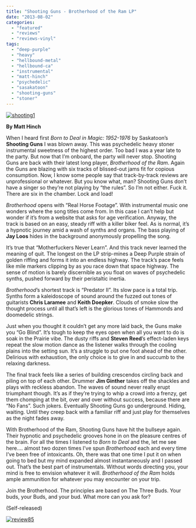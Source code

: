 ```yaml
---
title: "Shooting Guns - Brotherhood of the Ram LP"
date: "2013-08-02"
categories: 
  - "featured"
  - "reviews"
  - "reviews-vinyl"
tags: 
  - "deep-purple"
  - "heavy"
  - "hellbound-metal"
  - "hellbound-ca"
  - "instrumental"
  - "matt-hinch"
  - "psychedelic"
  - "sasakatoon"
  - "shooting-guns"
  - "stoner"
---
```


[![shooting1](http://www.hellbound.ca/wp-content/uploads/2013/08/shooting1.jpg)](http://www.hellbound.ca/wp-content/uploads/2013/08/shooting1.jpg)

**By Matt Hinch**

When I heard first _Born to Deal in Magic: 1952-1976_ by Saskatoon’s **Shooting Guns** I was blown away. This was psychedelic heavy stoner instrumental sweetness of the highest order. Too bad I was a year late to the party. But now that I’m onboard, the party will never stop. Shooting Guns are back with their latest long player, _Brotherhood of the Ram_. Again the Guns are blazing with six tracks of blissed-out jams fit for copious consumption. Now, I know some people say that track-by-track reviews are unprofessional or whatever. But you know what, man? Shooting Guns don’t have a singer so they’re not playing by “the rules”. So I’m not either. Fuck it. There are six in the chamber. Lock and load!

_Brotherhood_ opens with “Real Horse Footage”. With instrumental music one wonders where the song titles come from. In this case I can’t help but wonder if it’s from a website that asks for age verification. Anyway, the track is based on an easy, steady riff with a killer biker feel. As is normal, it’s a hypnotic journey amid a wash of synths and organs. The bass playing of **Jay Loos** hides in the background anonymously propelling the song.

It’s true that “Motherfuckers Never Learn”. And this track never learned the meaning of quit. The longest on the LP strip-mines a Deep Purple strain of golden riffing and forms it into an endless highway. The track’s pace feels like mile markers clipping by as you race down that space highway. The sense of motion is barely discernible as you float on waves of psychedelic synths, pushed forward by their peristaltic inertia.

_Brotherhood_’s shortest track is “Predator II”. Its slow pace is a total trip. Synths form a kaleidoscope of sound around the fuzzed out tones of guitarists **Chris Laramee** and **Keith Doepker**. Clouds of smoke slow the thought process until all that’s left is the glorious tones of Hammonds and doomedelic strings.

Just when you thought it couldn’t get any more laid back, the Guns make you “Go Blind”. It’s tough to keep the eyes open when all you want to do is soak in the Prairie vibe. The dusty riffs and **Steven Reed**’s effect-laden keys repeat the slow motion dance as the listener walks through the cooling plains into the setting sun. It’s a struggle to put one foot ahead of the other. Delirious with exhaustion, the only choice is to give in and succumb to the relaxing darkness.

The final track feels like a series of building crescendos circling back and piling on top of each other. Drummer **Jim Ginther** takes off the shackles and plays with reckless abandon. The waves of sound never really erupt triumphant though. It’s as if they’re trying to whip a crowd into a frenzy, get them chomping at the bit, over and over without success, because there are “No Fans”. Such jokers. Eventually Shooting Guns go underground. Hiding, waiting. Until they creep back with a familiar riff and just play for themselves as the night fades away.

With Brotherhood of the Ram, Shooting Guns have hit the bullseye again. Their hypnotic and psychedelic grooves hone in on the pleasure centres of the brain. For all the times I listened to _Born to Deal_ and the, let me see here…. almost two dozen times I’ve spun _Brotherhood_ each and every time I’ve been free of intoxicants. Oh, there was that one time I put it on when going to bed but my mind expanded almost instantaneously and I passed out. That’s the best part of instrumentals. Without words directing you, your mind is free to envision whatever it will. _Brotherhood of the Ram_ holds ample ammunition for whatever you may encounter on your trip.

Join the Brotherhood. The principles are based on The Three Buds. Your buds, your Buds, and your bud. What more can you ask for?

(Self-released)

[![review85](http://www.hellbound.ca/wp-content/uploads/2009/08/review85.png)](http://www.hellbound.ca/wp-content/uploads/2009/08/review85.png)
